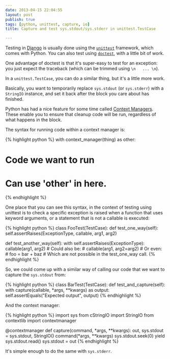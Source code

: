 ```yaml
---
date: 2013-04-15 22:04:55
layout: post
publish: true
tags: [python, unittest, capture, io]
title: Capture and test sys.stdout/sys.stderr in unittest.TestCase

---
```


  
Testing in [Django](http://www.djangoproject.com) is usually done using the [``unittest``](http://docs.python.org/2/library/unittest.html) framework, which comes with Python. You can also test using [``doctest``](http://docs.python.org/2/library/doctest.html), with a little bit of work.

One advantage of doctest is that it's super-easy to test for an exception: you just expect the traceback (which can be trimmed using ``\n   ... \n``).

In a ``unittest.TestCase``, you can do a similar thing, but it's a little more work.

Basically, you want to temporarily replace ``sys.stdout`` (or ``sys.stderr``) with a ``StringIO`` instance, and set it back after the block you care about has finished.

Python has had a nice feature for some time called [Context Managers](http://docs.python.org/2/reference/datamodel.html#context-managers). These enable you to ensure that cleanup code will be run, regardless of what happens in the block.

The syntax for running code within a context manager is:

{% highlight python %}
with context_manager(thing) as other:
  # Code we want to run
  # Can use 'other' in here.
{% endhighlight %}

One place that you can see this syntax, in the context of testing using unittest is to check a specific exception is raised when a function that uses keyword arguments, or a statement that is not a callable is executed:

{% highlight python %}
class FooTest(TestCase):
  def test_one_way(self):
    self.assertRaises(ExceptionType, callable, arg1, arg2)

  def test_another_way(self):
    with self.assertRaises(ExceptionType):
      callable(arg1, arg2)
      # Could also be:
      #     callable(arg1, arg2=arg2)
      # Or even:
      #     foo = bar + baz
      # Which are not possible in the test_one_way call.
{% endhighlight %}

So, we could come up with a similar way of calling our code that we want to capture the ``sys.stdout`` from:

{% highlight python %}
class BarTest(TestCase):
  def test_and_capture(self):
    with capture(callable, *args, **kwargs) as output:
      self.assertEquals("Expected output", output)
{% endhighlight %}

And the context manager:

{% highlight python %}
import sys
from cStringIO import StringIO
from contextlib import contextmanager

@contextmanager
def capture(command, *args, **kwargs):
  out, sys.stdout = sys.stdout, StringIO()
  command(*args, **kwargs)
  sys.stdout.seek(0)
  yield sys.stdout.read()
  sys.stdout = out
{% endhighlight %}

It's simple enough to do the same with ``sys.stderr``.